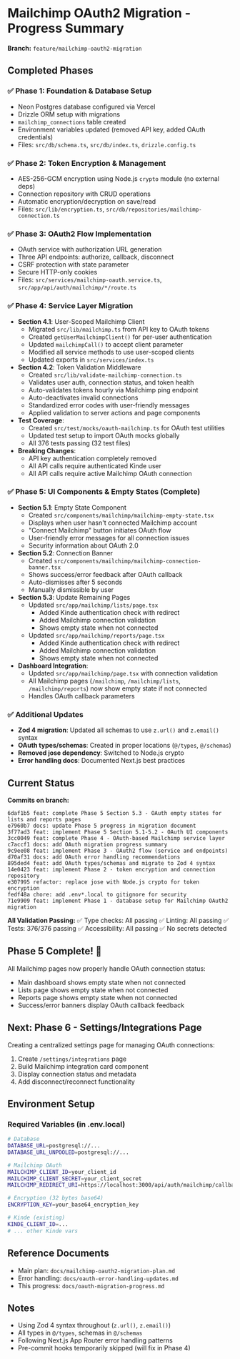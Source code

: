 # Mailchimp OAuth2 Migration - Progress Summary

**Branch:** `feature/mailchimp-oauth2-migration`

## Completed Phases

### ✅ Phase 1: Foundation & Database Setup

- Neon Postgres database configured via Vercel
- Drizzle ORM setup with migrations
- `mailchimp_connections` table created
- Environment variables updated (removed API key, added OAuth credentials)
- Files: `src/db/schema.ts`, `src/db/index.ts`, `drizzle.config.ts`

### ✅ Phase 2: Token Encryption & Management

- AES-256-GCM encryption using Node.js `crypto` module (no external deps)
- Connection repository with CRUD operations
- Automatic encryption/decryption on save/read
- Files: `src/lib/encryption.ts`, `src/db/repositories/mailchimp-connection.ts`

### ✅ Phase 3: OAuth2 Flow Implementation

- OAuth service with authorization URL generation
- Three API endpoints: authorize, callback, disconnect
- CSRF protection with state parameter
- Secure HTTP-only cookies
- Files: `src/services/mailchimp-oauth.service.ts`, `src/app/api/auth/mailchimp/*/route.ts`

### ✅ Phase 4: Service Layer Migration

- **Section 4.1**: User-Scoped Mailchimp Client
  - Migrated `src/lib/mailchimp.ts` from API key to OAuth tokens
  - Created `getUserMailchimpClient()` for per-user authentication
  - Updated `mailchimpCall()` to accept client parameter
  - Modified all service methods to use user-scoped clients
  - Updated exports in `src/services/index.ts`
- **Section 4.2**: Token Validation Middleware
  - Created `src/lib/validate-mailchimp-connection.ts`
  - Validates user auth, connection status, and token health
  - Auto-validates tokens hourly via Mailchimp ping endpoint
  - Auto-deactivates invalid connections
  - Standardized error codes with user-friendly messages
  - Applied validation to server actions and page components
- **Test Coverage**:
  - Created `src/test/mocks/oauth-mailchimp.ts` for OAuth test utilities
  - Updated test setup to import OAuth mocks globally
  - All 376 tests passing (32 test files)
- **Breaking Changes**:
  - API key authentication completely removed
  - All API calls require authenticated Kinde user
  - All API calls require active Mailchimp OAuth connection

### ✅ Phase 5: UI Components & Empty States (Complete)

- **Section 5.1**: Empty State Component
  - Created `src/components/mailchimp/mailchimp-empty-state.tsx`
  - Displays when user hasn't connected Mailchimp account
  - "Connect Mailchimp" button initiates OAuth flow
  - User-friendly error messages for all connection issues
  - Security information about OAuth 2.0
- **Section 5.2**: Connection Banner
  - Created `src/components/mailchimp/mailchimp-connection-banner.tsx`
  - Shows success/error feedback after OAuth callback
  - Auto-dismisses after 5 seconds
  - Manually dismissible by user
- **Section 5.3**: Update Remaining Pages
  - Updated `src/app/mailchimp/lists/page.tsx`
    - Added Kinde authentication check with redirect
    - Added Mailchimp connection validation
    - Shows empty state when not connected
  - Updated `src/app/mailchimp/reports/page.tsx`
    - Added Kinde authentication check with redirect
    - Added Mailchimp connection validation
    - Shows empty state when not connected
- **Dashboard Integration**:
  - Updated `src/app/mailchimp/page.tsx` with connection validation
  - All Mailchimp pages (`/mailchimp`, `/mailchimp/lists`, `/mailchimp/reports`) now show empty state if not connected
  - Handles OAuth callback parameters

### ✅ Additional Updates

- **Zod 4 migration**: Updated all schemas to use `z.url()` and `z.email()` syntax
- **OAuth types/schemas**: Created in proper locations (`@/types`, `@/schemas`)
- **Removed jose dependency**: Switched to Node.js crypto
- **Error handling docs**: Documented Next.js best practices

## Current Status

**Commits on branch:**

```
6daf1b5 feat: complete Phase 5 Section 5.3 - OAuth empty states for lists and reports pages
e7960b7 docs: update Phase 5 progress in migration document
3f77ad3 feat: implement Phase 5 Section 5.1-5.2 - OAuth UI components
3cc0049 feat: complete Phase 4 - OAuth-based Mailchimp service layer
c7accf1 docs: add OAuth migration progress summary
9c9ee08 feat: implement Phase 3 - OAuth2 flow (service and endpoints)
d70af31 docs: add OAuth error handling recommendations
895ded4 feat: add OAuth types/schemas and migrate to Zod 4 syntax
14e0423 feat: implement Phase 2 - token encryption and connection repository
e307995 refactor: replace jose with Node.js crypto for token encryption
fedf48a chore: add .env*.local to gitignore for security
71e9909 feat: implement Phase 1 - database setup for Mailchimp OAuth2 migration
```

**All Validation Passing:**
✅ Type checks: All passing
✅ Linting: All passing
✅ Tests: 376/376 passing
✅ Accessibility: All passing
✅ No secrets detected

## Phase 5 Complete! 🎉

All Mailchimp pages now properly handle OAuth connection status:

- Main dashboard shows empty state when not connected
- Lists page shows empty state when not connected
- Reports page shows empty state when not connected
- Success/error banners display OAuth callback feedback

## Next: Phase 6 - Settings/Integrations Page

Creating a centralized settings page for managing OAuth connections:

1. Create `/settings/integrations` page
2. Build Mailchimp integration card component
3. Display connection status and metadata
4. Add disconnect/reconnect functionality

## Environment Setup

### Required Variables (in .env.local)

```bash
# Database
DATABASE_URL=postgresql://...
DATABASE_URL_UNPOOLED=postgresql://...

# Mailchimp OAuth
MAILCHIMP_CLIENT_ID=your_client_id
MAILCHIMP_CLIENT_SECRET=your_client_secret
MAILCHIMP_REDIRECT_URI=https://localhost:3000/api/auth/mailchimp/callback

# Encryption (32 bytes base64)
ENCRYPTION_KEY=your_base64_encryption_key

# Kinde (existing)
KINDE_CLIENT_ID=...
# ... other Kinde vars
```

## Reference Documents

- Main plan: `docs/mailchimp-oauth2-migration-plan.md`
- Error handling: `docs/oauth-error-handling-updates.md`
- This progress: `docs/oauth-migration-progress.md`

## Notes

- Using Zod 4 syntax throughout (`z.url()`, `z.email()`)
- All types in `@/types`, schemas in `@/schemas`
- Following Next.js App Router error handling patterns
- Pre-commit hooks temporarily skipped (will fix in Phase 4)
